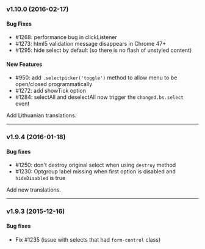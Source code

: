 ### v1.10.0 (2016-02-17)

#### Bug Fixes
* #1268: performance bug in clickListener
* #1273: html5 validation message disappears in Chrome 47+
* #1295: hide select by default (so there is no flash of unstyled content)

#### New Features
* #950: add `.selectpicker('toggle')` method to allow menu to be open/closed programmatically
* #1272: add showTick option
* #1284: selectAll and deselectAll now trigger the `changed.bs.select` event

Add Lithuanian translations.

-------------------

### v1.9.4 (2016-01-18)

#### Bug fixes
* #1250: don't destroy original select when using `destroy` method
* #1230: Optgroup label missing when first option is disabled and `hideDisabled` is true

Add new translations.

-------------------

### v1.9.3 (2015-12-16)

#### Bug fixes
* Fix #1235 (issue with selects that had `form-control` class)
